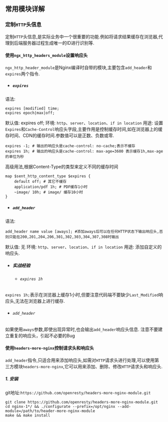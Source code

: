 常用模块详解
----------


### 定制`HTTP`头信息
定制`HTTP`头信息,是实际业务中一个很重要的功能.例如将请求结果缓存在浏览器,代理到后端服务器过程生成唯一的ID进行识别等.
#### 使用`ngx_http_headers_module`设置响应头
`ngx_http_header_module`是Nginx编译时自带的模块,主要包含`add_header`和`expires`两个指令.
* ##### `expires`
语法: 
```nginx
expires [modified] time;
expires epoch|max|off;
```
默认值:
expires off;
环境: `http`、`server`、`location`、`if in location`
用途: 设置`Expires`和`Cache-Control`响应头字段,主要作用是控制缓存时间,如在浏览器上的缓存时间、CDN的缓存时间.参数值可以是正数、负数或零.
```nginx
expires -1; # 输出的响应头是cache-control: no-cache;表示不缓存
expires 1h; # 输出的响应头是cache-control: max-age=3600 表示缓存1h,max-age的单位为秒
```
高级用法,根据Content-Type的类型来定义不同的缓存时间
```nginx
map $sent_http_content_type $expires {
    default off; # 其它不缓存
    application/pdf 1h; # PDF缓存1小时
    ~image/ 10h; # image/ 缓存10小时
}
```
* ##### `add_header`
语法:
```nginx
add_header name value [aways]; #添加aways后可以在任何HTTP状态下输出响应头,否则只能在200,201,204,206,301,302,303,304,307,308时输出
```
默认值: 无
环境: `http`、`server`、`location`、`if in location`
用途: 添加自定义的响应头.

* ##### 实战经验
  + ###### `expires 1h `
`expires 1h;`表示在浏览器上缓存1小时,但要注意代码端不要缺少`Last_Modified`响应头,无法在浏览器上进行缓存.
  + ###### `add_header`
如果使用`aways`参数,即使出现异常时,也会输出`add_header`响应头信息.
注意不要建立重复的响应头，引起不必要的Bug

#### 使用`headers-more-nginx`控制请求头和响应头
`add_header`指令,只适合用来添加响应头,如需对`HTTP`请求头进行处理,可以使用第三方模块`headers-more-nginx`,它可以用来添加、删除、修改`HTTP`请求头和响应头.
##### 1. 安装
git地址:`https://github.com/openresty/headers-more-nginx-module.git`
```shell
git clone https://github.com/openresty/headers-more-nginx-module.git
cd nginx-1*/ && ./configurate --prefix=/opt/nginx --add-module=/path/to/header-more-nginx-module
make && make install
``` 
